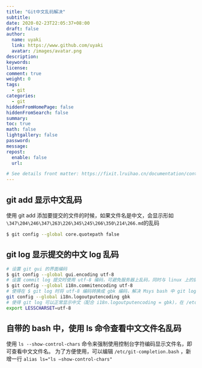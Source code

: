 ```yaml
---
title: "Git中文乱码解决"
subtitle: 
date: 2020-02-23T22:05:37+08:00
draft: false
author:
  name: uyaki
  link: https://www.github.com/uyaki
  avatar: /images/avatar.png
description:
keywords: 
license:
comment: true
weight: 0
tags:
  - git 
categories:
  - git
hiddenFromHomePage: false
hiddenFromSearch: false
summary:
toc: true
math: false
lightgallery: false
password:
message:
repost:
  enable: false
  url: 

# See details front matter: https://fixit.lruihao.cn/documentation/content-management/introduction/#front-matter
---
```


<!--more-->
## git add 显示中文乱码

使用 git add 添加要提交的文件的时候，如果文件名是中文，会显示形如`\347\204\246\347\263\226\345\245\266\350\214\266.md`的乱码

```bash
$ git config --global core.quotepath false
```

## git log 显示提交的中文 log 乱码
```bash
# 设置 git gui 的界面编码 
$ git config --global gui.encoding utf-8
# 设置 commit log 提交时使用 utf-8 编码，可避免服务器上乱码，同时与 linux 上的提交保持一致！ 
$ git config --global i18n.commitencoding utf-8
# 使得在 $ git log 时将 utf-8 编码转换成 gbk 编码，解决 Msys bash 中 git log 乱码。
git config --global i18n.logoutputencoding gbk
# 使得 git log 可以正常显示中文（配合 i18n.logoutputencoding = gbk)，在 /etc/profile 中添加：
export LESSCHARSET=utf-8
```

## 自带的 bash 中，使用 ls 命令查看中文文件名乱码
使用 `ls --show-control-chars` 命令来强制使用控制台字符编码显示文件名，即可查看中文文件名。
为了方便使用，可以编辑 `/etc/git-completion.bash` ，新增一行 `alias ls="ls –show-control-chars"`
